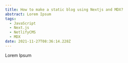 ```yaml
---
title: How to make a static blog using Nextjs and MDX?
abstract: Lorem Ipsum
tags:
  - JavaScript
  - Next.js
  - NetlifyCMS
  - MDX
date: 2021-11-27T08:36:14.228Z
---
```

Lorem Ipsum